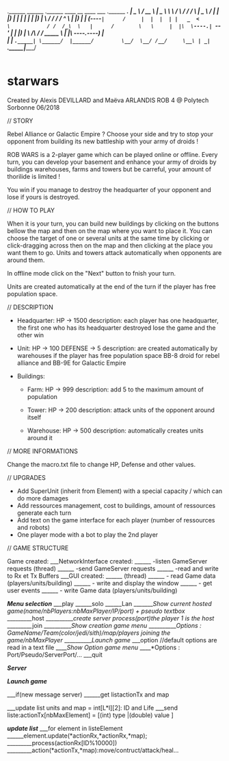 

>```
>
.______        ______   .______      ____    __    ____  ___      .______          _______.
|   _  \      /  __  \  |   _  \     \   \  /  \  /   / /   \     |   _  \        /       |
|  |_)  |    |  |  |  | |  |_)  |     \   \/    \/   / /  ^  \    |  |_)  |      |   (----`
|      /     |  |  |  | |   _  <       \            / /  /_\  \   |      /        \   \    
|  |\  \----.|  `--'  | |  |_)  |       \    /\    / /  _____  \  |  |\  \----.----)   |   
| _| `._____| \______/  |______/         \__/  \__/ /__/     \__\ | _| `._____|_______/    
>                                                                                           
>                                                                                                          
> ```                              - REVENGE OF THE DROIDS -

# starwars

Created by Alexis DEVILLARD and Maëva ARLANDIS
ROB 4 @ Polytech Sorbonne
06/2018

// STORY

Rebel Alliance or Galactic Empire ? Choose your side and try to stop your opponent from building 
its new battleship with your army of droids !

ROB WARS is a 2-player game which can be played online or offline.
Every turn, you can develop your basement and enhance your army of droids by buildings warehouses, farms
and towers but be carreful, your amount of thorilide is limited !

You win if you manage to destroy the headquarter of your opponent and lose if yours is destroyed.

// HOW TO PLAY

When it is your turn, you can build new buildings by clicking on the buttons bellow the map and then on the 
map where you want to place it. 
You can choose the target of one or several units at the same time by clicking or click-dragging across then on 
the map and then clicking at the place you want them to go.
Units and towers attack automatically when opponents are around them.

In offline mode click on the "Next" button to fnish your turn.


Units are created automatically at the end of the turn if the player has free population space.


// DESCRIPTION

- Headquarter: 
	HP -> 1500
	description: each player has one headquarter, the first one who has its headquarter destroyed lose the game 
	and the other win

- Unit: 
	HP -> 100
	DEFENSE -> 5
	description: are created automatically by warehouses if the player has free population space
	BB-8 droid for rebel alliance and BB-9E for Galactic Empire 

- Buildings:

	- Farm:
	HP -> 999
	description: add 5 to the maximum amount of population 

	- Tower:
	HP -> 200
	description: attack units of the opponent around itself

	- Warehouse:
	HP -> 500
	description: automatically creates units around it

// MORE INFORMATIONS

Change the macro.txt file to change HP, Defense and other values.

// UPGRADES

- Add SuperUnit (inherit from Element) with a special capacity / which can do more damages
- Add ressources management, cost to buildings, amount of ressources generate each turn
- Add text on the game interface for each player (number of ressources and robots)
- One player mode with a bot to play the 2nd player

// GAME STRUCTURE

Game created:
___NetworkInterface created: 
______ -listen GameServer requests (thread)
______ -send GameServer requests
______ -read and write to Rx et Tx Buffers
___GUI created:
______ (thread)
______ - read Game data (players/units/building)
______ - write and display the window
______ - get user events
______ - write Game data (players/units/building)


***Menu selection***
___play
______solo
______Lan
_______*Show current hosted game(name/nbPlayers:nbMaxPlayer/IP/port) + pseudo textbox*
_________host
__________*create server process(port)the player 1 is the host* 
_________join
__________*Show creation game menu*
__________*Options : GameName/Team(color/jedi/sith)/map/players joining the game/nbMaxPlayer*
__________*Launch game*
___option //default options are read in a text file
____*Show Option game menu*
____*Options : Port/Pseudo/ServerPort/...
___quit

***Server***


***Launch game***

___if(new message server)
______get listactionTx and map

___update list units and map = int[L*l][2]: ID and Life
___send liste:actionTx[nbMaxElement] = [(int) type |(double) value ] 
               
***update list***
___for element in listeElement
______element.update(*actionRx,*actionRx,*map);
_________process(actionRx[ID%10000])
_________action(*actionTx,*map):move/contruct/attack/heal...







